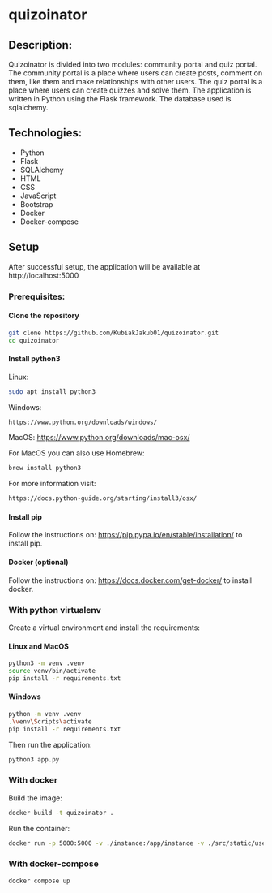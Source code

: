 # quizoinator

## Description:

Quizoinator is divided into two modules: community portal and quiz portal. The community portal is a place where users can create posts, comment on them, like them and make relationships with other users. The quiz portal is a place where users can create quizzes and solve them. The application is written in Python using the Flask framework. The database used is sqlalchemy.

## Technologies:

- Python
- Flask
- SQLAlchemy
- HTML
- CSS
- JavaScript
- Bootstrap
- Docker
- Docker-compose

## Setup

After successful setup, the application will be available at http://localhost:5000

### Prerequisites:

#### Clone the repository

```bash
git clone https://github.com/KubiakJakub01/quizoinator.git 
cd quizoinator
```

#### Install python3

Linux:
```bash
sudo apt install python3
```

Windows:
```bash
https://www.python.org/downloads/windows/
```

MacOS:
https://www.python.org/downloads/mac-osx/

For MacOS you can also use Homebrew:
```bash
brew install python3
```
For more information visit:
```bash
https://docs.python-guide.org/starting/install3/osx/
```

#### Install pip

Follow the instructions on: https://pip.pypa.io/en/stable/installation/ to install pip.

#### Docker (optional)

Follow the instructions on: https://docs.docker.com/get-docker/ to install docker.

### With python virtualenv

Create a virtual environment and install the requirements:

#### Linux and MacOS

```bash
python3 -m venv .venv
source venv/bin/activate
pip install -r requirements.txt
```

#### Windows

```bash
python -m venv .venv
.\venv\Scripts\activate
pip install -r requirements.txt
```

Then run the application:

```bash
python3 app.py
```

### With docker

Build the image:

```bash
docker build -t quizoinator .
```

Run the container:

```bash
docker run -p 5000:5000 -v ./instance:/app/instance -v ./src/static/user/images:/app/src/static/user/images quizoinator
```

### With docker-compose

```bash
docker compose up
```
